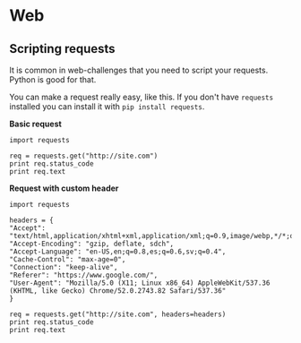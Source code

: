 # Web



## Scripting requests

It is common in web-challenges that you need to script your requests. Python is good for that.

You can make a request really easy, like this. If you don't have `requests` installed you can install it with `pip install requests`.

**Basic request**

```
import requests

req = requests.get("http://site.com")
print req.status_code
print req.text
```

**Request with custom header**

```
import requests

headers = {
"Accept": "text/html,application/xhtml+xml,application/xml;q=0.9,image/webp,*/*;q=0.8",
"Accept-Encoding": "gzip, deflate, sdch",
"Accept-Language": "en-US,en;q=0.8,es;q=0.6,sv;q=0.4",
"Cache-Control": "max-age=0",
"Connection": "keep-alive",
"Referer": "https://www.google.com/",
"User-Agent": "Mozilla/5.0 (X11; Linux x86_64) AppleWebKit/537.36 (KHTML, like Gecko) Chrome/52.0.2743.82 Safari/537.36"
}

req = requests.get("http://site.com", headers=headers)
print req.status_code
print req.text
```





